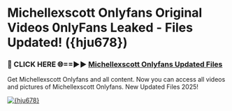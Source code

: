 # Michellexscott Onlyfans Original Videos 0nlyFans Leaked - Files Updated! ({hju678})

<h3>🔴 CLICK HERE 🌐==►► <a href="https://wtach.club/leakvideo/" rel="nofollow">Michellexscott Onlyfans Updated Files</a></h3>

Get Michellexscott Onlyfans and all content. Now you can access all videos and pictures of Michellexscott Onlyfans. New Updated Files 2025!

[![{hju678}](https://i.imgur.com/PQ7UWWw.gif)](https://wtach.club/leakvideo/)